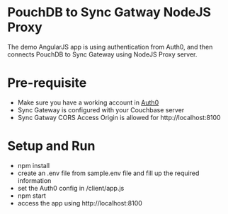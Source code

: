 # PouchDB to Sync Gatway NodeJS Proxy
The demo AngularJS app is using authentication from Auth0, and then connects PouchDB to Sync Gateway using NodeJS Proxy server.

# Pre-requisite 

* Make sure you have a working account in [Auth0](https://auth0.com)
* Sync Gateway is configured with your Couchbase server
* Sync Gatway CORS Access Origin is allowed for http://localhost:8100

# Setup and Run

* npm install
* create an .env file from sample.env file and fill up the required information
* set the Auth0 config in /client/app.js
* npm start
* access the app using http://localhost:8100

